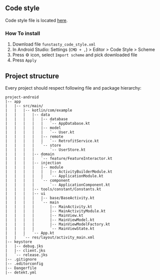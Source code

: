 ## Code style

Code style file is located [here](attachments/futured_code_style.xml).

### How To install
1. Download file `funstasty_code_style.xml`
2. In Android Studio: Settings (`CMD + ,`) > Editor > Code Style > Scheme
3. Press ⚙️ icon, select `Import scheme` and pick downloaded file
4. Press `Apply`

## Project structure

Every project should respect following file and package hierarchy:

```
project-android
|-- app
|   |-- src/main/
|   |   |-- kotlin/com/example
|   |   |   |-- data  
|   |   |   |   |-- database
|   |   |   |   |   `-- AppDatabase.kt
|   |   |   |   |-- model
|   |   |   |   |   `-- User.kt
|   |   |   |   |-- remote
|   |   |   |   |   `-- RetrofitService.kt
|   |   |   |   `-- store
|   |   |   |       `-- UserStore.kt
|   |   |   |-- domain
|   |   |   |   `-- feature/FeatureInteractor.kt
|   |   |   |-- injection  
|   |   |   |   |-- module
|   |   |   |   |   |-- ActivityBuilderModule.kt
|   |   |   |   |   `-- ApplicationModule.kt
|   |   |   |   `-- component
|   |   |   |       `-- ApplicationComponent.kt
|   |   |   |-- tools/constant/Constants.kt
|   |   |   |-- ui 
|   |   |   |   |-- base/BaseActivity.kt
|   |   |   |   `-- main
|   |   |   |       |-- MainActivity.kt
|   |   |   |       |-- MainActivityModule.kt
|   |   |   |       |-- MainView.kt
|   |   |   |       |-- MainViewModel.kt
|   |   |   |       |-- MainViewModelFactory.kt
|   |   |   |       `-- MainViewState.kt
|   |   |   `-- App.kt 
|   |   `-- res/layout/activity_main.xml 
|-- keystore
|   |-- debug.jks
|   |-- client.jks
|   `-- release.jks
|-- .gitignore
|-- .editorconfig
|-- Dangerfile
|-- detekt.yml
```
